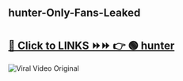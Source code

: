 
 ## hunter-Only-Fans-Leaked

# <h2><a href="https://clipsfans.com/hunter&ref=git">🔗 Click to LINKS ⏩⏩ 👉 🟢 hunter </a></h2>

<a href="https://clipsfans.com/hunter&ref=git" rel="nofollow" data-target="animated-image.originalLink"><img src="https://i.ibb.co.com/xMMVF88/686577567.gif" alt="Viral Video Original" style="max-width: 100%; display: inline-block;" data-target="animated-image.originalImage"></a>
